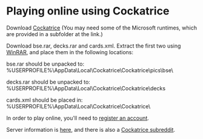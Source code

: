# Playing online using Cockatrice
Download [Cockatrice](https://www.dropbox.com/sh/ouewghrnudatfid/AADPq-_buDYxG2zNJTDehw1ra?dl=0) (You may need some of the Microsoft runtimes, which are provided in a subfolder at the link.)

Download bse.rar, decks.rar and cards.xml. Extract the first two using [WinRAR](http://www.rarlab.com/download.htm), and place them in the following locations:

bse.rar should be unpacked to: 
%USERPROFILE%\AppData\Local\Cockatrice\Cockatrice\pics\bse\

decks.rar should be unpacked to: 
%USERPROFILE%\AppData\Local\Cockatrice\Cockatrice\decks

cards.xml should be placed in: 
%USERPROFILE%\AppData\Local\Cockatrice\Cockatrice\

In order to play online, you'll need to [register an account](http://www.woogerworks.com/index.php/account-registration).

Server information is [here](http://www.woogerworks.com/index.php/hosted-service-information/3-cockatrice-server-information), and there is also a [Cockatrice subreddit](http://www.reddit.com/r/Cockatrice/).